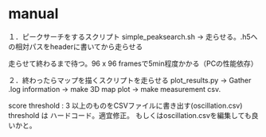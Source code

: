 # manual

１．ピークサーチをするスクリプト
simple_peaksearch.sh -> 走らせる。.h5への相対パスをheaderに書いてから走らせる

走らせて終わるまで待つ。96 x 96 framesで5min程度かかる（PCの性能依存）

２．終わったらマップを描くスクリプトを走らせる
plot_results.py -> Gather .log information -> make 3D map plot -> make measurement csv.

score threshold : 3 以上のものをCSVファイルに書き出す(oscillation.csv)
threshold は ハードコード。適宜修正。
もしくはoscillation.csvを編集しても良いかと。

